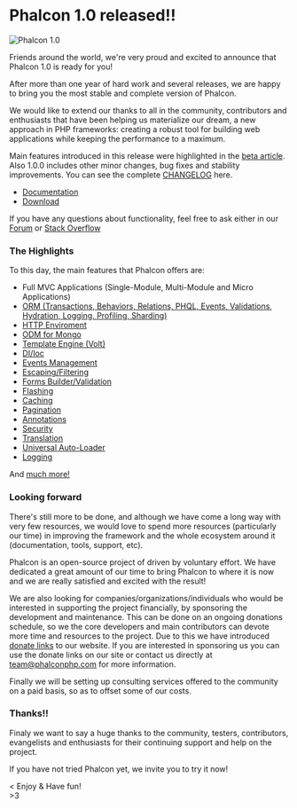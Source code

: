 <!--
slug: phalcon-1-0-released
date: Thu Mar 21 2013 11:36:00 GMT-0400 (EDT)
tags: php, mvc, frameworks
title: Phalcon 1.0 released!!
id: 45916328008
link: http://blog.phalconphp.com/post/45916328008/phalcon-1-0-released
raw: {"blog_name":"phalconphp","id":45916328008,"post_url":"http://blog.phalconphp.com/post/45916328008/phalcon-1-0-released","slug":"phalcon-1-0-released","type":"text","date":"2013-03-21 15:36:00 GMT","timestamp":1363880160,"state":"published","format":"html","reblog_key":"44CszV6e","tags":["php","mvc","frameworks"],"short_url":"http://tmblr.co/Z6Pumvgmqv18","highlighted":[],"note_count":4,"title":"Phalcon 1.0 released!!","body":"<div><img alt=\"Phalcon 1.0\" src=\"http://static.phalconphp.com/blog/img/phalcon-php-logo.png\"/></div>\n<p>Friends around the world, we&rsquo;re very proud and excited to announce that Phalcon 1.0 is ready for you!</p>\n<p>After more than one year of hard work and several releases, we are happy to bring you the most stable and complete version of Phalcon.</p>\n<p>We would like to extend our thanks to all in the community, contributors and enthusiasts that have been helping us materialize our dream, a new approach in PHP frameworks: creating a robust tool for building web applications while keeping the performance to a maximum.</p>\n<p>Main features introduced in this release were highlighted in the <a href=\"http://blog.phalconphp.com/post/44715359754/phalcon-1-0-0-beta-released\">beta article</a>. Also 1.0.0 includes other minor changes, bug fixes and stability improvements. You can see the complete <a href=\"https://github.com/phalcon/cphalcon/blob/1.0.0/CHANGELOG\">CHANGELOG</a> here.</p>\n<ul><li><a href=\"https://docs.phalconphp.com/en/latest/\">Documentation</a></li>\n<li><a href=\"https://phalconphp.com/download\">Download</a></li>\n</ul><p>If you have any questions about functionality, feel free to ask either in our <a href=\"http://forum.phalconphp.com\">Forum</a> or <a href=\"http://stackoverflow.com/questions/tagged/phalcon\">Stack Overflow</a></p>\n<h3>The Highlights</h3>\n<p>To this day, the main features that Phalcon offers are:</p>\n<ul><li>Full MVC Applications (Single-Module, Multi-Module and Micro Applications)</li>\n<li><a href=\"https://docs.phalconphp.com/en/latest/reference/models.html\">ORM (Transactions, Behaviors, Relations, PHQL, Events, Validations, Hydration, Logging, Profiling, Sharding)</a></li>\n<li><a href=\"https://docs.phalconphp.com/en/latest/reference/response.html\">HTTP Enviroment</a></li>\n<li><a href=\"https://docs.phalconphp.com/en/latest/reference/odm.html\">ODM for Mongo</a></li>\n<li><a href=\"https://docs.phalconphp.com/en/latest/reference/volt.html\">Template Engine (Volt)</a></li>\n<li><a href=\"https://docs.phalconphp.com/en/latest/reference/di.html\">DI/Ioc</a></li>\n<li><a href=\"https://docs.phalconphp.com/en/latest/reference/events.html\">Events Management</a></li>\n<li><a href=\"https://docs.phalconphp.com/en/latest/reference/escaper.html\">Escaping/Filtering</a></li>\n<li><a href=\"https://docs.phalconphp.com/en/latest/reference/forms.html\">Forms Builder/Validation</a></li>\n<li><a href=\"https://docs.phalconphp.com/en/latest/reference/flash.html\">Flashing</a></li>\n<li><a href=\"https://docs.phalconphp.com/en/latest/reference/cache.html\">Caching</a></li>\n<li><a href=\"https://docs.phalconphp.com/en/latest/reference/pagination.html\">Pagination</a></li>\n<li><a href=\"https://docs.phalconphp.com/en/latest/reference/annotations.html\">Annotations</a></li>\n<li><a href=\"https://docs.phalconphp.com/en/latest/reference/security.html\">Security</a></li>\n<li><a href=\"https://docs.phalconphp.com/en/latest/reference/translate.html\">Translation</a></li>\n<li><a href=\"https://docs.phalconphp.com/en/latest/reference/loader.html\">Universal Auto-Loader</a></li>\n<li><a href=\"https://docs.phalconphp.com/en/latest/reference/logging.html\">Logging</a></li>\n</ul><p>And <a href=\"https://docs.phalconphp.com/en/latest/index.html\">much more!</a></p>\n<h3>Looking forward</h3>\n<p>There&rsquo;s still more to be done, and although we have come a long way with very few resources, we would love to spend more resources (particularly our time) in improving the framework and the whole ecosystem around it (documentation, tools, support, etc).</p>\n<p>Phalcon is an open-source project of driven by voluntary effort. We have dedicated a great amount of our time to bring Phalcon to where it is now and we are really satisfied and excited with the result!</p>\n<p>We are also looking for companies/organizations/individuals who would be interested in supporting the project financially, by sponsoring the development and maintenance. This can be done on an ongoing donations schedule, so we the core developers and main contributors can devote more time and resources to the project. Due to this we have introduced <a href=\"https://phalconphp.com\">donate links</a> to our website. If you are interested in sponsoring us you can use the donate links on our site or contact us directly at <a href=\"denied:denied:denied:denied:mail:team@phalconphp.com\">team@phalconphp.com</a> for more information.</p>\n<p>Finally we will be setting up consulting services offered to the community on a paid basis, so as to offset some of our costs.</p>\n<h3>Thanks!!</h3>\n<p>Finaly we want to say a huge thanks to the community, testers, contributors, evangelists and enthusiasts for their continuing support and help on the project.</p>\n<p>If you have not tried Phalcon yet, we invite you to try it now!</p>\n<p>&lt; Enjoy &amp; Have fun!<br/>&gt;3</p>","reblog":{"tree_html":"","comment":"<div><img alt=\"Phalcon 1.0\" src=\"http://static.phalconphp.com/blog/img/phalcon-php-logo.png\"></div>\n<p>Friends around the world, we&rsquo;re very proud and excited to announce that Phalcon 1.0 is ready for you!</p>\n<p>After more than one year of hard work and several releases, we are happy to bring you the most stable and complete version of Phalcon.</p>\n<p>We would like to extend our thanks to all in the community, contributors and enthusiasts that have been helping us materialize our dream, a new approach in PHP frameworks: creating a robust tool for building web applications while keeping the performance to a maximum.</p>\n<p>Main features introduced in this release were highlighted in the <a href=\"http://blog.phalconphp.com/post/44715359754/phalcon-1-0-0-beta-released\">beta article</a>. Also 1.0.0 includes other minor changes, bug fixes and stability improvements. You can see the complete <a href=\"https://github.com/phalcon/cphalcon/blob/1.0.0/CHANGELOG\">CHANGELOG</a> here.</p>\n<ul><li><a href=\"https://docs.phalconphp.com/en/latest/\">Documentation</a></li>\n<li><a href=\"https://phalconphp.com/download\">Download</a></li>\n</ul><p>If you have any questions about functionality, feel free to ask either in our <a href=\"http://forum.phalconphp.com\">Forum</a> or <a href=\"http://stackoverflow.com/questions/tagged/phalcon\">Stack Overflow</a></p>\n<h3>The Highlights</h3>\n<p>To this day, the main features that Phalcon offers are:</p>\n<ul><li>Full MVC Applications (Single-Module, Multi-Module and Micro Applications)</li>\n<li><a href=\"https://docs.phalconphp.com/en/latest/reference/models.html\">ORM (Transactions, Behaviors, Relations, PHQL, Events, Validations, Hydration, Logging, Profiling, Sharding)</a></li>\n<li><a href=\"https://docs.phalconphp.com/en/latest/reference/response.html\">HTTP Enviroment</a></li>\n<li><a href=\"https://docs.phalconphp.com/en/latest/reference/odm.html\">ODM for Mongo</a></li>\n<li><a href=\"https://docs.phalconphp.com/en/latest/reference/volt.html\">Template Engine (Volt)</a></li>\n<li><a href=\"https://docs.phalconphp.com/en/latest/reference/di.html\">DI/Ioc</a></li>\n<li><a href=\"https://docs.phalconphp.com/en/latest/reference/events.html\">Events Management</a></li>\n<li><a href=\"https://docs.phalconphp.com/en/latest/reference/escaper.html\">Escaping/Filtering</a></li>\n<li><a href=\"https://docs.phalconphp.com/en/latest/reference/forms.html\">Forms Builder/Validation</a></li>\n<li><a href=\"https://docs.phalconphp.com/en/latest/reference/flash.html\">Flashing</a></li>\n<li><a href=\"https://docs.phalconphp.com/en/latest/reference/cache.html\">Caching</a></li>\n<li><a href=\"https://docs.phalconphp.com/en/latest/reference/pagination.html\">Pagination</a></li>\n<li><a href=\"https://docs.phalconphp.com/en/latest/reference/annotations.html\">Annotations</a></li>\n<li><a href=\"https://docs.phalconphp.com/en/latest/reference/security.html\">Security</a></li>\n<li><a href=\"https://docs.phalconphp.com/en/latest/reference/translate.html\">Translation</a></li>\n<li><a href=\"https://docs.phalconphp.com/en/latest/reference/loader.html\">Universal Auto-Loader</a></li>\n<li><a href=\"https://docs.phalconphp.com/en/latest/reference/logging.html\">Logging</a></li>\n</ul><p>And <a href=\"https://docs.phalconphp.com/en/latest/index.html\">much more!</a></p>\n<h3>Looking forward</h3>\n<p>There&rsquo;s still more to be done, and although we have come a long way with very few resources, we would love to spend more resources (particularly our time) in improving the framework and the whole ecosystem around it (documentation, tools, support, etc).</p>\n<p>Phalcon is an open-source project of driven by voluntary effort. We have dedicated a great amount of our time to bring Phalcon to where it is now and we are really satisfied and excited with the result!</p>\n<p>We are also looking for companies/organizations/individuals who would be interested in supporting the project financially, by sponsoring the development and maintenance. This can be done on an ongoing donations schedule, so we the core developers and main contributors can devote more time and resources to the project. Due to this we have introduced <a href=\"https://phalconphp.com\">donate links</a> to our website. If you are interested in sponsoring us you can use the donate links on our site or contact us directly at <a href=\"denied:denied:denied:denied:mail:team@phalconphp.com\">team@phalconphp.com</a> for more information.</p>\n<p>Finally we will be setting up consulting services offered to the community on a paid basis, so as to offset some of our costs.</p>\n<h3>Thanks!!</h3>\n<p>Finaly we want to say a huge thanks to the community, testers, contributors, evangelists and enthusiasts for their continuing support and help on the project.</p>\n<p>If you have not tried Phalcon yet, we invite you to try it now!</p>\n<p>&lt; Enjoy &amp; Have fun!<br>&gt;3</p>"},"trail":[{"blog":{"name":"phalconphp","theme":{"header_full_width":1117,"header_full_height":426,"header_focus_width":758,"header_focus_height":426,"avatar_shape":"square","background_color":"#FAFAFA","body_font":"Helvetica Neue","header_bounds":"0,937,426,179","header_image":"http://static.tumblr.com/be2b0380984b972b47699d457f4c0ffb/ivjir8a/815nn0qo7/tumblr_static_28z87js742xwowwo0kco04ogs.jpg","header_image_focused":"http://static.tumblr.com/be2b0380984b972b47699d457f4c0ffb/ivjir8a/laHnn0qo9/tumblr_static_tumblr_static_28z87js742xwowwo0kco04ogs_focused_v3.jpg","header_image_scaled":"http://static.tumblr.com/be2b0380984b972b47699d457f4c0ffb/ivjir8a/815nn0qo7/tumblr_static_28z87js742xwowwo0kco04ogs_2048_v2.jpg","header_stretch":true,"link_color":"#529ECC","show_avatar":true,"show_description":true,"show_header_image":true,"show_title":true,"title_color":"#444444","title_font":"Gibson","title_font_weight":"bold"}},"post":{"id":"45916328008"},"content":"<div><img alt=\"Phalcon 1.0\" src=\"http://static.phalconphp.com/blog/img/phalcon-php-logo.png\"></div>\n<p>Friends around the world, we're very proud and excited to announce that Phalcon 1.0 is ready for you!</p>\n<p>After more than one year of hard work and several releases, we are happy to bring you the most stable and complete version of Phalcon.</p>\n<p>We would like to extend our thanks to all in the community, contributors and enthusiasts that have been helping us materialize our dream, a new approach in PHP frameworks: creating a robust tool for building web applications while keeping the performance to a maximum.</p>\n<p>Main features introduced in this release were highlighted in the <a href=\"http://blog.phalconphp.com/post/44715359754/phalcon-1-0-0-beta-released\">beta article</a>. Also 1.0.0 includes other minor changes, bug fixes and stability improvements. You can see the complete <a href=\"https://github.com/phalcon/cphalcon/blob/1.0.0/CHANGELOG\">CHANGELOG</a> here.</p>\n<ul><li><a href=\"https://docs.phalconphp.com/en/latest/\">Documentation</a></li>\n<li><a href=\"https://phalconphp.com/download\">Download</a></li>\n</ul><p>If you have any questions about functionality, feel free to ask either in our <a href=\"http://forum.phalconphp.com\">Forum</a> or <a href=\"http://stackoverflow.com/questions/tagged/phalcon\">Stack Overflow</a></p>\n<h3>The Highlights</h3>\n<p>To this day, the main features that Phalcon offers are:</p>\n<ul><li>Full MVC Applications (Single-Module, Multi-Module and Micro Applications)</li>\n<li><a href=\"https://docs.phalconphp.com/en/latest/reference/models.html\">ORM (Transactions, Behaviors, Relations, PHQL, Events, Validations, Hydration, Logging, Profiling, Sharding)</a></li>\n<li><a href=\"https://docs.phalconphp.com/en/latest/reference/response.html\">HTTP Enviroment</a></li>\n<li><a href=\"https://docs.phalconphp.com/en/latest/reference/odm.html\">ODM for Mongo</a></li>\n<li><a href=\"https://docs.phalconphp.com/en/latest/reference/volt.html\">Template Engine (Volt)</a></li>\n<li><a href=\"https://docs.phalconphp.com/en/latest/reference/di.html\">DI/Ioc</a></li>\n<li><a href=\"https://docs.phalconphp.com/en/latest/reference/events.html\">Events Management</a></li>\n<li><a href=\"https://docs.phalconphp.com/en/latest/reference/escaper.html\">Escaping/Filtering</a></li>\n<li><a href=\"https://docs.phalconphp.com/en/latest/reference/forms.html\">Forms Builder/Validation</a></li>\n<li><a href=\"https://docs.phalconphp.com/en/latest/reference/flash.html\">Flashing</a></li>\n<li><a href=\"https://docs.phalconphp.com/en/latest/reference/cache.html\">Caching</a></li>\n<li><a href=\"https://docs.phalconphp.com/en/latest/reference/pagination.html\">Pagination</a></li>\n<li><a href=\"https://docs.phalconphp.com/en/latest/reference/annotations.html\">Annotations</a></li>\n<li><a href=\"https://docs.phalconphp.com/en/latest/reference/security.html\">Security</a></li>\n<li><a href=\"https://docs.phalconphp.com/en/latest/reference/translate.html\">Translation</a></li>\n<li><a href=\"https://docs.phalconphp.com/en/latest/reference/loader.html\">Universal Auto-Loader</a></li>\n<li><a href=\"https://docs.phalconphp.com/en/latest/reference/logging.html\">Logging</a></li>\n</ul><p>And <a href=\"https://docs.phalconphp.com/en/latest/index.html\">much more!</a></p>\n<h3>Looking forward</h3>\n<p>There's still more to be done, and although we have come a long way with very few resources, we would love to spend more resources (particularly our time) in improving the framework and the whole ecosystem around it (documentation, tools, support, etc).</p>\n<p>Phalcon is an open-source project of driven by voluntary effort. We have dedicated a great amount of our time to bring Phalcon to where it is now and we are really satisfied and excited with the result!</p>\n<p>We are also looking for companies/organizations/individuals who would be interested in supporting the project financially, by sponsoring the development and maintenance. This can be done on an ongoing donations schedule, so we the core developers and main contributors can devote more time and resources to the project. Due to this we have introduced <a href=\"https://phalconphp.com\">donate links</a> to our website. If you are interested in sponsoring us you can use the donate links on our site or contact us directly at <a href=\"denied:denied:denied:denied:mail:team@phalconphp.com\">team@phalconphp.com</a> for more information.</p>\n<p>Finally we will be setting up consulting services offered to the community on a paid basis, so as to offset some of our costs.</p>\n<h3>Thanks!!</h3>\n<p>Finaly we want to say a huge thanks to the community, testers, contributors, evangelists and enthusiasts for their continuing support and help on the project.</p>\n<p>If you have not tried Phalcon yet, we invite you to try it now!</p>\n<p>< Enjoy & Have fun!<br>>3</p>","content_raw":"<div><img alt=\"Phalcon 1.0\" src=\"http://static.phalconphp.com/blog/img/phalcon-php-logo.png\"></div>\r\n<p>Friends around the world, we're very proud and excited to announce that Phalcon 1.0 is ready for you!</p>\r\n<p>After more than one year of hard work and several releases, we are happy to bring you the most stable and complete version of Phalcon.</p>\r\n<p>We would like to extend our thanks to all in the community, contributors and enthusiasts that have been helping us materialize our dream, a new approach in PHP frameworks: creating a robust tool for building web applications while keeping the performance to a maximum.</p>\r\n<p>Main features introduced in this release were highlighted in the <a href=\"http://blog.phalconphp.com/post/44715359754/phalcon-1-0-0-beta-released\">beta article</a>. Also 1.0.0 includes other minor changes, bug fixes and stability improvements. You can see the complete <a href=\"https://github.com/phalcon/cphalcon/blob/1.0.0/CHANGELOG\">CHANGELOG</a> here.</p>\r\n<ul><li><a href=\"https://docs.phalconphp.com/en/latest/\">Documentation</a></li>\r\n<li><a href=\"https://phalconphp.com/download\">Download</a></li>\r\n</ul><p>If you have any questions about functionality, feel free to ask either in our <a href=\"http://forum.phalconphp.com\">Forum</a> or <a href=\"http://stackoverflow.com/questions/tagged/phalcon\">Stack Overflow</a></p>\r\n<h3>The Highlights</h3>\r\n<p>To this day, the main features that Phalcon offers are:</p>\r\n<ul><li>Full MVC Applications (Single-Module, Multi-Module and Micro Applications)</li>\r\n<li><a href=\"https://docs.phalconphp.com/en/latest/reference/models.html\">ORM (Transactions, Behaviors, Relations, PHQL, Events, Validations, Hydration, Logging, Profiling, Sharding)</a></li>\r\n<li><a href=\"https://docs.phalconphp.com/en/latest/reference/response.html\">HTTP Enviroment</a></li>\r\n<li><a href=\"https://docs.phalconphp.com/en/latest/reference/odm.html\">ODM for Mongo</a></li>\r\n<li><a href=\"https://docs.phalconphp.com/en/latest/reference/volt.html\">Template Engine (Volt)</a></li>\r\n<li><a href=\"https://docs.phalconphp.com/en/latest/reference/di.html\">DI/Ioc</a></li>\r\n<li><a href=\"https://docs.phalconphp.com/en/latest/reference/events.html\">Events Management</a></li>\r\n<li><a href=\"https://docs.phalconphp.com/en/latest/reference/escaper.html\">Escaping/Filtering</a></li>\r\n<li><a href=\"https://docs.phalconphp.com/en/latest/reference/forms.html\">Forms Builder/Validation</a></li>\r\n<li><a href=\"https://docs.phalconphp.com/en/latest/reference/flash.html\">Flashing</a></li>\r\n<li><a href=\"https://docs.phalconphp.com/en/latest/reference/cache.html\">Caching</a></li>\r\n<li><a href=\"https://docs.phalconphp.com/en/latest/reference/pagination.html\">Pagination</a></li>\r\n<li><a href=\"https://docs.phalconphp.com/en/latest/reference/annotations.html\">Annotations</a></li>\r\n<li><a href=\"https://docs.phalconphp.com/en/latest/reference/security.html\">Security</a></li>\r\n<li><a href=\"https://docs.phalconphp.com/en/latest/reference/translate.html\">Translation</a></li>\r\n<li><a href=\"https://docs.phalconphp.com/en/latest/reference/loader.html\">Universal Auto-Loader</a></li>\r\n<li><a href=\"https://docs.phalconphp.com/en/latest/reference/logging.html\">Logging</a></li>\r\n</ul><p>And <a href=\"https://docs.phalconphp.com/en/latest/index.html\">much more!</a></p>\r\n<h3>Looking forward</h3>\r\n<p>There's still more to be done, and although we have come a long way with very few resources, we would love to spend more resources (particularly our time) in improving the framework and the whole ecosystem around it (documentation, tools, support, etc).</p>\r\n<p>Phalcon is an open-source project of driven by voluntary effort. We have dedicated a great amount of our time to bring Phalcon to where it is now and we are really satisfied and excited with the result!</p>\r\n<p>We are also looking for companies/organizations/individuals who would be interested in supporting the project financially, by sponsoring the development and maintenance. This can be done on an ongoing donations schedule, so we the core developers and main contributors can devote more time and resources to the project. Due to this we have introduced <a href=\"https://phalconphp.com\">donate links</a> to our website. If you are interested in sponsoring us you can use the donate links on our site or contact us directly at <a href=\"denied:denied:denied:denied:mail:team@phalconphp.com\">team@phalconphp.com</a> for more information.</p>\r\n<p>Finally we will be setting up consulting services offered to the community on a paid basis, so as to offset some of our costs.</p>\r\n<h3>Thanks!!</h3>\r\n<p>Finaly we want to say a huge thanks to the community, testers, contributors, evangelists and enthusiasts for their continuing support and help on the project.</p>\r\n<p>If you have not tried Phalcon yet, we invite you to try it now!</p>\r\n<p>&lt; Enjoy &amp; Have fun!<br>&gt;3</p>","is_current_item":true,"is_root_item":true}]}
publish: 2013-03-021
-->


Phalcon 1.0 released!!
======================

![Phalcon
1.0](http://static.phalconphp.com/blog/img/phalcon-php-logo.png)

Friends around the world, we're very proud and excited to announce that
Phalcon 1.0 is ready for you!

After more than one year of hard work and several releases, we are happy
to bring you the most stable and complete version of Phalcon.

We would like to extend our thanks to all in the community, contributors
and enthusiasts that have been helping us materialize our dream, a new
approach in PHP frameworks: creating a robust tool for building web
applications while keeping the performance to a maximum.

Main features introduced in this release were highlighted in the [beta
article](http://blog.phalconphp.com/post/44715359754/phalcon-1-0-0-beta-released).
Also 1.0.0 includes other minor changes, bug fixes and stability
improvements. You can see the complete
[CHANGELOG](https://github.com/phalcon/cphalcon/blob/1.0.0/CHANGELOG)
here.

-   [Documentation](https://docs.phalconphp.com/en/latest/)
-   [Download](https://phalconphp.com/download)

If you have any questions about functionality, feel free to ask either
in our [Forum](http://forum.phalconphp.com) or [Stack
Overflow](http://stackoverflow.com/questions/tagged/phalcon)

### The Highlights

To this day, the main features that Phalcon offers are:

-   Full MVC Applications (Single-Module, Multi-Module and Micro
    Applications)
-   [ORM (Transactions, Behaviors, Relations, PHQL, Events, Validations,
    Hydration, Logging, Profiling,
    Sharding)](https://docs.phalconphp.com/en/latest/reference/models.html)
-   [HTTP
    Enviroment](https://docs.phalconphp.com/en/latest/reference/response.html)
-   [ODM for
    Mongo](https://docs.phalconphp.com/en/latest/reference/odm.html)
-   [Template Engine
    (Volt)](https://docs.phalconphp.com/en/latest/reference/volt.html)
-   [DI/Ioc](https://docs.phalconphp.com/en/latest/reference/di.html)
-   [Events
    Management](https://docs.phalconphp.com/en/latest/reference/events.html)
-   [Escaping/Filtering](https://docs.phalconphp.com/en/latest/reference/escaper.html)
-   [Forms
    Builder/Validation](https://docs.phalconphp.com/en/latest/reference/forms.html)
-   [Flashing](https://docs.phalconphp.com/en/latest/reference/flash.html)
-   [Caching](https://docs.phalconphp.com/en/latest/reference/cache.html)
-   [Pagination](https://docs.phalconphp.com/en/latest/reference/pagination.html)
-   [Annotations](https://docs.phalconphp.com/en/latest/reference/annotations.html)
-   [Security](https://docs.phalconphp.com/en/latest/reference/security.html)
-   [Translation](https://docs.phalconphp.com/en/latest/reference/translate.html)
-   [Universal
    Auto-Loader](https://docs.phalconphp.com/en/latest/reference/loader.html)
-   [Logging](https://docs.phalconphp.com/en/latest/reference/logging.html)

And [much more!](https://docs.phalconphp.com/en/latest/index.html)

### Looking forward

There's still more to be done, and although we have come a long way with
very few resources, we would love to spend more resources (particularly
our time) in improving the framework and the whole ecosystem around it
(documentation, tools, support, etc).

Phalcon is an open-source project of driven by voluntary effort. We have
dedicated a great amount of our time to bring Phalcon to where it is now
and we are really satisfied and excited with the result!

We are also looking for companies/organizations/individuals who would be
interested in supporting the project financially, by sponsoring the
development and maintenance. This can be done on an ongoing donations
schedule, so we the core developers and main contributors can devote
more time and resources to the project. Due to this we have introduced
[donate links](https://phalconphp.com) to our website. If you are
interested in sponsoring us you can use the donate links on our site or
contact us directly at
[team@phalconphp.com](denied:denied:denied:denied:mail:team@phalconphp.com)
for more information.

Finally we will be setting up consulting services offered to the
community on a paid basis, so as to offset some of our costs.

### Thanks!!

Finaly we want to say a huge thanks to the community, testers,
contributors, evangelists and enthusiasts for their continuing support
and help on the project.

If you have not tried Phalcon yet, we invite you to try it now!

\< Enjoy & Have fun!\
\>3

